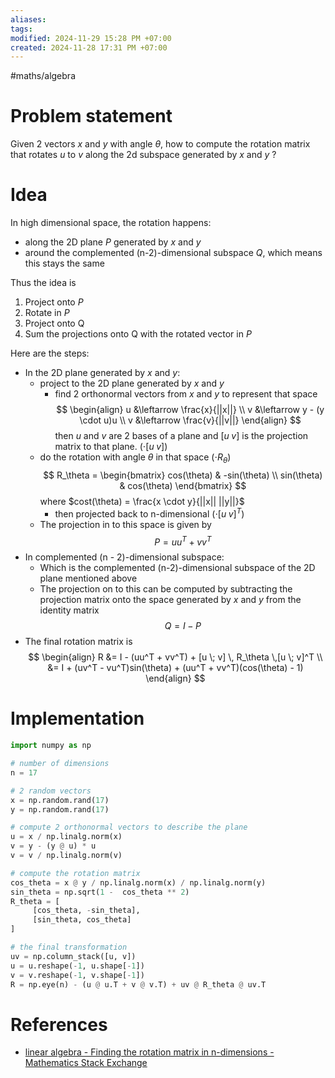 ```yaml
---
aliases: 
tags: 
modified: 2024-11-29 15:28 PM +07:00
created: 2024-11-28 17:31 PM +07:00
---
```

#maths/algebra 

# Problem statement
Given 2 vectors $x$ and $y$ with angle $\theta$, how to compute the rotation matrix that rotates $u$ to $v$ along the 2d subspace generated by $x$ and $y$ ?

# Idea
In high dimensional space, the rotation happens:
- along the 2D plane $P$ generated by $x$ and $y$
- around the complemented (n-2)-dimensional subspace $Q$, which means this stays the same

Thus the idea is
1. Project onto $P$
2. Rotate in $P$
3. Project onto Q
4. Sum the projections onto Q with the rotated vector in $P$

Here are the steps:
- In the 2D plane generated by $x$ and $y$: 
	- project to the 2D plane generated by $x$ and $y$
		- find 2 orthonormal vectors from $x$ and $y$ to represent that space
		  $$
		  \begin{align}
		  u &\leftarrow \frac{x}{||x||} \\
		  v &\leftarrow y - (y \cdot u)u \\
		  v &\leftarrow \frac{v}{||v||}
		  \end{align}
		  $$
		  then $u$ and $v$ are 2 bases of a plane and $[u \; v]$ is the projection matrix to that plane. ($\cdot [u \; v]$)
	- do the rotation with angle $\theta$ in that space ($\cdot R_\theta$)
	  $$
	  R_\theta =
	  \begin{bmatrix}
	  cos(\theta) & -sin(\theta) \\
	  sin(\theta) & cos(\theta)
	  \end{bmatrix}
	  $$
	  where $cost(\theta) = \frac{x \cdot y}{||x|| ||y||}$
		- then projected back to n-dimensional ($\cdot [u \; v]^T$)
	- The projection in to this space is given by 
	  $$P = uu^T + vv^T$$
- In complemented (n - 2)-dimensional subspace:
	- Which is the complemented (n-2)-dimensional subspace of the 2D plane mentioned above
	- The projection on to this can be computed by subtracting the projection matrix onto the space generated by $x$ and $y$ from the identity matrix
	  $$Q = I - P$$
- The final rotation matrix is
  $$
  \begin{align}
  R &= I - (uu^T + vv^T) + [u \; v] \, R_\theta \,[u \; v]^T \\
  &= I + (uv^T - vu^T)sin(\theta) + (uu^T + vv^T)(cos(\theta) - 1)
  \end{align}
  $$
# Implementation
```python
import numpy as np

# number of dimensions
n = 17

# 2 random vectors
x = np.random.rand(17)
y = np.random.rand(17)

# compute 2 orthonormal vectors to describe the plane
u = x / np.linalg.norm(x)
v = y - (y @ u) * u
v = v / np.linalg.norm(v)

# compute the rotation matrix
cos_theta = x @ y / np.linalg.norm(x) / np.linalg.norm(y)
sin_theta = np.sqrt(1 -  cos_theta ** 2)
R_theta = [
	 [cos_theta, -sin_theta], 
	 [sin_theta, cos_theta]
]

# the final transformation
uv = np.column_stack([u, v])
u = u.reshape(-1, u.shape[-1])
v = v.reshape(-1, v.shape[-1])
R = np.eye(n) - (u @ u.T + v @ v.T) + uv @ R_theta @ uv.T
```
# References
- [linear algebra - Finding the rotation matrix in n-dimensions - Mathematics Stack Exchange](https://math.stackexchange.com/questions/598750/finding-the-rotation-matrix-in-n-dimensions)
